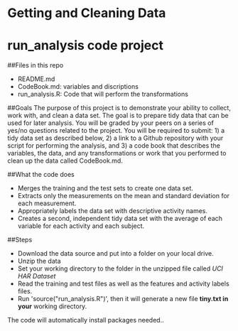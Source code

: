 # Getting and Cleaning Data 
# run_analysis code project

##Files in this repo
- README.md 
- CodeBook.md: variables and discriptions
- run_analysis.R: Code that will perform the transformations 

##Goals
The purpose of this project is to demonstrate your ability to collect, work with, and clean a data set. The goal is to prepare tidy data that can be used for later analysis. You will be graded by your peers on a series of yes/no questions related to the project. You will be required to submit: 1) a tidy data set as described below, 2) a link to a Github repository with your script for performing the analysis, and 3) a code book that describes the variables, the data, and any transformations or work that you performed to clean up the data called CodeBook.md.

##What the code does
- Merges the training and the test sets to create one data set.
- Extracts only the measurements on the mean and standard deviation for each measurement.
- Appropriately labels the data set with descriptive activity names.
- Creates a second, independent tidy data set with the average of each variable for each activity and each subject.

##Steps
- Download the data source and put into a folder on your local drive.
- Unzip the data
- Set your working directory to the folder in the unzipped file called *UCI HAR Dataset*
- Read the training and test files as well as the features and activity labels files.
- Run 'source("run_analysis.R")', then it will generate a new file **tiny.txt in your** working directory.

The code will automatically install packages needed..